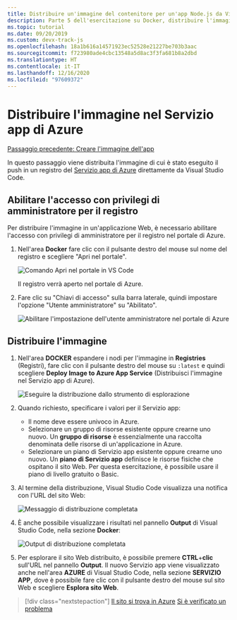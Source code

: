 ```yaml
---
title: Distribuire un'immagine del contenitore per un'app Node.js da Visual Studio Code
description: Parte 5 dell'esercitazione su Docker, distribuire l'immagine in Servizio app di Azure
ms.topic: tutorial
ms.date: 09/20/2019
ms.custom: devx-track-js
ms.openlocfilehash: 18a1b616a14571923ec52528e21227be703b3aac
ms.sourcegitcommit: f723980ade4cbc13548a5d8ac3f3fa681b8a2dbd
ms.translationtype: HT
ms.contentlocale: it-IT
ms.lasthandoff: 12/16/2020
ms.locfileid: "97609372"
---
```

# <a name="deploy-the-image-to-azure-app-service"></a>Distribuire l'immagine nel Servizio app di Azure

[Passaggio precedente: Creare l'immagine dell'app](tutorial-vscode-docker-node-04.md)

In questo passaggio viene distribuita l'immagine di cui è stato eseguito il push in un registro del [Servizio app di Azure](https://azure.microsoft.com/services/app-service/) direttamente da Visual Studio Code.

## <a name="enable-admin-access-on-the-registry"></a>Abilitare l'accesso con privilegi di amministratore per il registro

Per distribuire l'immagine in un'applicazione Web, è necessario abilitare l'accesso con privilegi di amministratore per il registro nel portale di Azure.

1. Nell'area **Docker** fare clic con il pulsante destro del mouse sul nome del registro e scegliere "Apri nel portale". 

    ![Comando Apri nel portale in VS Code](../../media/deploy-containers/open-in-portal.png)

    Il registro verrà aperto nel portale di Azure.

1. Fare clic su "Chiavi di accesso" sulla barra laterale, quindi impostare l'opzione "Utente amministratore" su "Abilitato".  
    
    ![Abilitare l'impostazione dell'utente amministratore nel portale di Azure](../../media/deploy-containers/access-keys.png)

## <a name="deploy-image"></a>Distribuire l'immagine

1. Nell'area **DOCKER** espandere i nodi per l'immagine in **Registries** (Registri), fare clic con il pulsante destro del mouse su `:latest` e quindi scegliere **Deploy Image to Azure App Service** (Distribuisci l'immagine nel Servizio app di Azure).

    ![Eseguire la distribuzione dallo strumento di esplorazione](../../media/deploy-containers/deploy-image-command.png)

1. Quando richiesto, specificare i valori per il Servizio app:

    - Il nome deve essere univoco in Azure.
    - Selezionare un gruppo di risorse esistente oppure crearne uno nuovo. Un **gruppo di risorse** è essenzialmente una raccolta denominata delle risorse di un'applicazione in Azure.
    - Selezionare un piano di Servizio app esistente oppure crearne uno nuovo. Un **piano di Servizio app** definisce le risorse fisiche che ospitano il sito Web. Per questa esercitazione, è possibile usare il piano di livello gratuito o Basic.

1. Al termine della distribuzione, Visual Studio Code visualizza una notifica con l'URL del sito Web:

    ![Messaggio di distribuzione completata](../../media/deploy-containers/deploy-successful.png)

1. È anche possibile visualizzare i risultati nel pannello **Output** di Visual Studio Code, nella sezione **Docker**:

    ![Output di distribuzione completata](../../media/deploy-containers/deploy-output.png)

1. Per esplorare il sito Web distribuito, è possibile premere **CTRL**+**clic** sull'URL nel pannello **Output**. Il nuovo Servizio app viene visualizzato anche nell'area **AZURE** di Visual Studio Code, nella sezione **SERVIZIO APP**, dove è possibile fare clic con il pulsante destro del mouse sul sito Web e scegliere **Esplora sito Web**.

> [!div class="nextstepaction"]
> [Il sito si trova in Azure](tutorial-vscode-docker-node-06.md) [Si è verificato un problema](https://www.research.net/r/PWZWZ52?tutorial=docker-extension&step=deploy-app)
